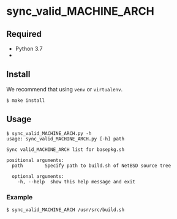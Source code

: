 # sync_valid_MACHINE_ARCH

## Required

- Python 3.7
- 

## Install

We recommend that using `venv` or `virtualenv`.

```
$ make install
```

## Usage

```
$ sync_valid_MACHINE_ARCH.py -h
usage: sync_valid_MACHINE_ARCH.py [-h] path

Sync valid_MACHINE_ARCH list for basepkg.sh

positional arguments:
  path        Specify path to build.sh of NetBSD source tree
  
  optional arguments:
    -h, --help  show this help message and exit
```

### Example

```
$ sync_valid_MACHINE_ARCH /usr/src/build.sh
```
